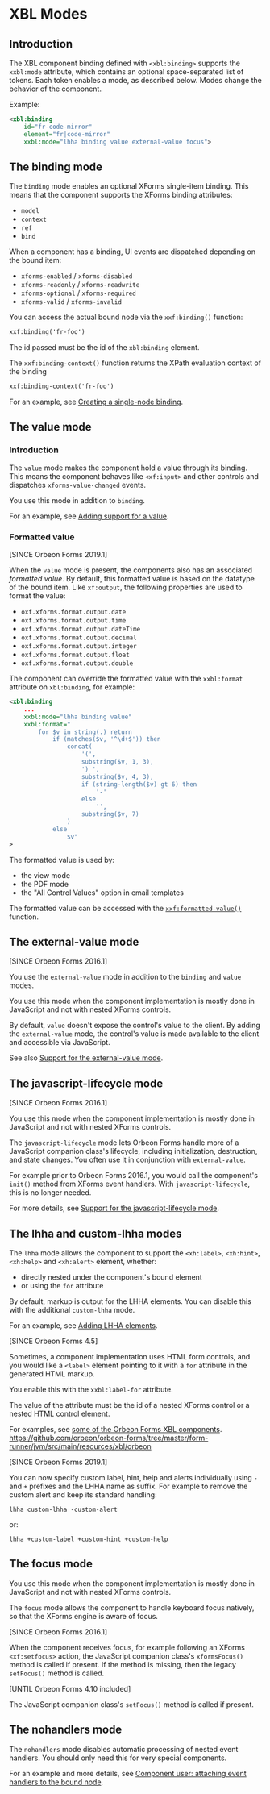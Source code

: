 # XBL Modes

## Introduction

The XBL component binding defined with `<xbl:binding>` supports the `xxbl:mode` attribute, which contains an optional space-separated list of tokens. Each token enables a mode, as described below. Modes change the behavior of the component.

Example:

```xml
<xbl:binding
    id="fr-code-mirror"
    element="fr|code-mirror"
    xxbl:mode="lhha binding value external-value focus">
```

## The binding mode

The `binding` mode enables an optional XForms single-item binding. This means that the component supports the XForms binding attributes:

* `model`
* `context`
* `ref`
* `bind`

When a component has a binding, UI events are dispatched depending on the bound item:

* `xforms-enabled` / `xforms-disabled`
* `xforms-readonly` / `xforms-readwrite`
* `xforms-optional` / `xforms-required`
* `xforms-valid` / `xforms-invalid`

You can access the actual bound node via the `xxf:binding()` function:

```xml
xxf:binding('fr-foo')
```

The id passed must be the id of the `xbl:binding` element.

The `xxf:binding-context()` function returns the XPath evaluation context of the binding

```xml
xxf:binding-context('fr-foo')
```

For an example, see [Creating a single-node binding](tutorial.md#creating-a-single-node-binding).

## The value mode

### Introduction

The `value` mode makes the component hold a value through its binding. This means the component behaves like `<xf:input>` and other controls and dispatches `xforms-value-changed` events.

You use this mode in addition to `binding`.

For an example, see [Adding support for a value](tutorial.md#adding-support-for-a-value).

### Formatted value

[SINCE Orbeon Forms 2019.1]

When the `value` mode is present, the components also has an associated *formatted value*. By default, this formatted value is based on the datatype of the bound item. Like `xf:output`, the following properties are used to format the value:

- `oxf.xforms.format.output.date`
- `oxf.xforms.format.output.time`
- `oxf.xforms.format.output.dateTime`
- `oxf.xforms.format.output.decimal`
- `oxf.xforms.format.output.integer`
- `oxf.xforms.format.output.float`
- `oxf.xforms.format.output.double`

The component can override the formatted value with the `xxbl:format` attribute on `xbl:binding`, for example:

```xml
<xbl:binding
    ...
    xxbl:mode="lhha binding value"
    xxbl:format="
        for $v in string(.) return
            if (matches($v, '^\d+$')) then
                concat(
                    '(',
                    substring($v, 1, 3),
                    ') ',
                    substring($v, 4, 3),
                    if (string-length($v) gt 6) then
                        '-'
                    else
                        '',
                    substring($v, 7)
                )
            else
                $v"
>
```

The formatted value is used by:

- the view mode
- the PDF mode
- the "All Control Values" option in email templates

The formatted value can be accessed with the [`xxf:formatted-value()`](/xforms/xpath/extension-controls.md#xxf-formatted-value) function.  

## The external-value mode

[SINCE Orbeon Forms 2016.1]

You use the `external-value` mode in addition to the `binding` and `value` modes.

You use this mode when the component implementation is mostly done in JavaScript and not with nested XForms controls.

By default, `value` doesn't expose the control's value to the client. By adding the `external-value` mode, the control's value is made available to the client and accessible via JavaScript.

See also [Support for the external-value mode](javascript.md#support-for-the-externalvalue-mode).

## The javascript-lifecycle mode

[SINCE Orbeon Forms 2016.1]

You use this mode when the component implementation is mostly done in JavaScript and not with nested XForms controls.

The `javascript-lifecycle` mode lets Orbeon Forms handle more of a JavaScript companion class's lifecycle, including initialization, destruction, and state changes. You often use it in conjunction with `external-value`.

For example prior to Orbeon Forms 2016.1, you would call the component's `init()` method from XForms event handlers. With `javascript-lifecycle`, this is no longer needed.

For more details, see [Support for the javascript-lifecycle mode](javascript.md#support-for-the-javascriptlifecycle-mode).

## The lhha and custom-lhha modes

The `lhha` mode allows the component to support the `<xh:label>`, `<xh:hint>`, `<xh:help>` and `<xh:alert>` element, whether:

- directly nested under the component's bound element
- or using the `for` attribute

By default, markup is output for the LHHA elements. You can disable this with the additional `custom-lhha` mode.

For an example, see [Adding LHHA elements](tutorial.md#adding-lhha-elements).

[SINCE Orbeon Forms 4.5]

Sometimes, a component implementation uses HTML form controls, and you would like a `<label>` element pointing to it with a `for` attribute in the generated HTML markup.

You enable this with the `xxbl:label-for` attribute.

The value of the attribute must be the id of a nested XForms control or a nested HTML control element.

For examples, see [some of the Orbeon Forms XBL components](https://github.com/orbeon/orbeon-forms/tree/master/form-runner/jvm/src/main/resources/xbl/orbeon).
                                                            https://github.com/orbeon/orbeon-forms/tree/master/form-runner/jvm/src/main/resources/xbl/orbeon

[SINCE Orbeon Forms 2019.1]

You can now specify custom label, hint, help and alerts individually using `-` and `+` prefixes and the LHHA name as suffix. For example to remove the custom alert and keep its standard handling:

```
lhha custom-lhha -custom-alert
```

or:

```
lhha +custom-label +custom-hint +custom-help
```

## The focus mode

You use this mode when the component implementation is mostly done in JavaScript and not with nested XForms controls.

The `focus` mode allows the component to handle keyboard focus natively, so that the XForms engine is aware of focus.

[SINCE Orbeon Forms 2016.1]

When the component receives focus, for example following an XForms `<xf:setfocus>` action, the JavaScript companion class's `xformsFocus()` method is called if present. If the method is missing, then the legacy `setFocus()` method is called.

[UNTIL Orbeon Forms 4.10 included]

The JavaScript companion class's `setFocus()` method is called if present.

## The nohandlers mode

The `nohandlers` mode disables automatic processing of nested event handlers. You should only need this for very special components.

For an example and more details, see [Component user: attaching event handlers to the bound node](event-handling.md#component-user-attaching-event-handlers-to-the-bound-node).

